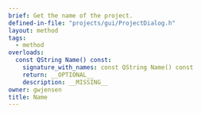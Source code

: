 ```yaml
---
brief: Get the name of the project.
defined-in-file: "projects/gui/ProjectDialog.h"
layout: method
tags:
  - method
overloads:
  const QString Name() const:
    signature_with_names: const QString Name() const
    return: __OPTIONAL__
    description: __MISSING__
owner: gwjensen
title: Name
---
```

